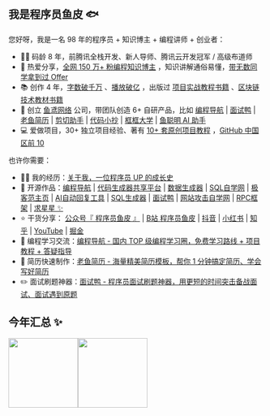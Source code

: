 ## 我是程序员鱼皮 🐟

您好呀，我是一名 98 年的程序员 + 知识博主 + 编程讲师 + 创业者：

- 👨‍💻 码龄 8 年，前腾讯全栈开发、新人导师、腾讯云开发冠军 / 高级布道师
- 🌱 热爱分享，[全网 150 万+ 粉编程知识博主](https://space.bilibili.com/12890453) ，知识讲解通俗易懂，[带无数同学拿到过 Offer](https://yuyuanweb.feishu.cn/wiki/H0BJwZec0i2wMnkoj3lc7yiInNe)
- 📚 创作 4 年，[字数破千万](https://github.com/liyupi/liyupi/blob/main/wechat_mp.png) 、[播放破亿](https://space.bilibili.com/12890453) ，出版过 [项目实战教程书籍](https://union-click.jd.com/jdc?e=618%7Cpc%7C&p=JF8BASEJK1olXwMHUl1aCUwRC18IHlIWXQIEU24ZVxNJXF9RXh5UHw0cSgYYXBcIWDoXSQVJQwYHXV1dDE0QHDZNRwYlK2F9Mi4DaCB3dGxrGBxMCwN4NxwKaEcbM244GFoXWQILXV1cDXsnA2g4STXN67Da8e9B3OGY1uefK1olXQAAVVtfCU8fBGcNHmsSXQ8yDwszDBsfC2lfGl1BXARWXG5tOEgnBG8BD11nHFQWUixtOEsnAF8IGlsdXgYBUV5VDlcXBGwPE14JXQAAVVtfCU8VBmoLH2sXXAcGXW5t1sanfxxORl8dPlBZIzscWi5nU7GFq2tLC2cFVCoffS8WcQdeUltDClRYDB4dVgl5ASxNSRx-FVF_MFZVVjZiCxsJK14l) 、[区块链技术教材书籍](https://item.jd.com/12602603.html)
- 👭 创立 [鱼鸢网络](https://yuyuanweb.com)  公司，带团队创造 6+ 自研产品，比如 <a href="https://www.codefather.cn" target="_blank">编程导航</a> | <a target="_blank" href="https://mianshiya.com">面试鸭</a> | <a target="_blank" href="https://laoyujianli.com">老鱼简历</a> | <a target="_blank" href="https://jianqiezhushou.com">剪切助手</a> | <a target="_blank" href="https://www.codecopy.cn">代码小抄</a> | <a target="_blank" href="https://kkdaxue.com">框框大学</a> | <a target="_blank" href="https://www.yucongming.com">鱼聪明 AI 助手</a>
- 💻 爱做项目，30+ 独立项目经验、著有 [10+ 套原创项目教程](https://www.codefather.cn/post/1797431968853835777) ，[GitHub 中国区前 10](https://githubrank.com/)

也许你需要：

- 👨‍💻 我的经历：<a href="https://www.codefather.cn/course/yupi" target="_blank">关于我，一位程序员 UP 的成长史</a>
- 🏡 开源作品：<a href="https://github.com/liyupi/code-nav" target="_blank">编程导航</a> | <a href="https://github.com/liyupi/yuzi-generator" target="_blank">代码生成器共享平台</a> | <a href="https://github.com/liyupi/sql-father-frontend-public" target="_blank">数据生成器</a> | <a href="https://github.com/liyupi/sql-mother" target="_blank">SQL自学网</a> | <a href="https://github.com/liyupi/yuindex" target="_blank">极客范主页</a> | <a href="https://github.com/liyupi/yu-auto-reply" target="_blank">AI自动回复工具</a> | <a href="https://github.com/liyupi/sql-generator" target="_blank">SQL生成器</a> | <a href="https://github.com/liyupi/mianshiya" target="_blank">面试鸭</a> | <a href="https://github.com/liyupi/ceshiya" target="_blank">网站攻击自学网</a> |  <a href="https://github.com/liyupi/yu-rpc" target="_blank">RPC框架</a> | <a href="https://github.com/liyupi/free-programming-resources" target="_blank">求星星 ✨</a>
- ⭐️ 干货分享： <a href="https://github.com/liyupi/liyupi/blob/main/wechat_mp.png" target="_blank">公众号『 程序员鱼皮 』</a> | <a href="https://space.bilibili.com/12890453" target="_blank">B站 程序员鱼皮</a> | [抖音](https://www.douyin.com/user/MS4wLjABAAAAkGPUlxhANi-quQ-g2HAFIHVArZmHUNeyutqfY_bKvS0) | [小红书](https://www.xiaohongshu.com/user/profile/5dc69dbe0000000001004ac0) | [知乎](https://www.zhihu.com/people/coder_yupi) | [YouTube](https://www.youtube.com/@coder_yupi) | [掘金](https://juejin.cn/user/2444938365386621)
- 💬 编程学习交流：[编程导航 - 国内 TOP 级编程学习圈，免费学习路线 + 项目教程 + 答疑指导](https://www.codefather.cn)
- 📃 简历快速制作：[老鱼简历 - 海量精美简历模板，帮你 1 分钟搞定简历、学会写好简历](https://laoyujianli.com)
- ✏️ 面试刷题神器：[面试鸭 - 程序员面试刷题神器，用更短的时间突击备战面试、面试遇到原题](https://mianshiya.com)


## 今年汇总 ✨

<img align="" height="137px" src="https://github-readme-stats.vercel.app/api?username=liyupi&hide_title=true&hide_border=true&show_icons=true&include_all_commits=true&line_height=21&bg_color=0,EC6C6C,FFD479,FFFC79,73FA79&theme=graywhite&locale=cn" /><img align="" height="137px" src="https://github-readme-stats.vercel.app/api/top-langs/?username=liyupi&hide_title=true&hide_border=true&layout=compact&bg_color=0,73FA79,73FDFF,D783FF&theme=graywhite&locale=cn" />
